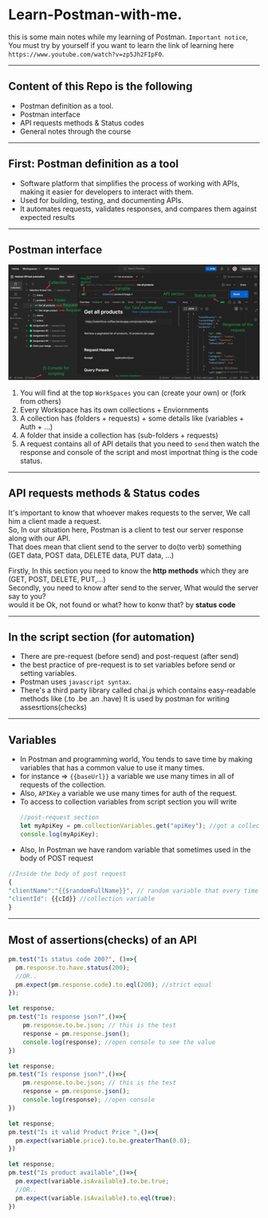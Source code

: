 # Learn-Postman-with-me.
this is some main notes while my learning of Postman.
`Important notice`, You must try by yourself if you want to learn
the link of learning here `https://www.youtube.com/watch?v=zp5Jh2FIpF0`.

---
## Content of this Repo is the following
- Postman definition as a tool.
- Postman interface
- API requests methods & Status codes
- General notes through the course

---
## First: Postman definition as a tool
- Software platform that simplifies the process of working with APIs, making it easier for developers to interact with them.
- Used for building, testing, and documenting APIs.
- It automates requests, validates responses, and compares them against expected results

---
## Postman interface

![interface](interface.jpg)


1. You will find at the top `WorkSpaces` you can (create your own) or (fork from others)  
2. Every Workspace has its own collections + Enviornments 
3. A collection has (folders + requests) + some details like (variables + Auth + ...)
4. A folder that inside a collection has (sub-folders + requests)
5. A request contains all of API details that you need to `send` then watch the response and console of the script and most importnat thing is  the code status.

---
## API requests methods & Status codes
It's important to know that whoever makes requests to the server, We call him a client made a request. <br/>
So, In our situation here, Postman is a client to test our server response along with our API.<br/>
That does mean that client send to the server to do(to verb) something (GET data, POST data, DELETE data, PUT data, ...) <br/>

Firstly, In this section you need to know the <b>http methods</b> which they are (GET, POST, DELETE, PUT,...)<br/>
Secondly, you need to know after send to the server, What would the server say to you?<br/>
would it be Ok, not found or what? how to konw that? by <b>status code</b>

---
## In the script section (for automation)
- There are pre-request (before send) and post-request (after send)
- the best practice of pre-request is to set variables before send or setting variables.
- Postman uses `javascript syntax`.
- There's a third party library called chai.js which contains easy-readable methods like (.to .be  .an .have)
It is used by postman for writing assesrtions(checks)
---
## Variables
- In Postman and programming world, You tends to save time by making variables that has a common value to use it many times.
- for instance => `{{baseUrl}}` a variable we use many times in all of requests of the collection.
- Also, `APIKey` a variable we use many times for auth of the request.
- To access to collection variables from script section you will write
  ```javascript
  //post-request section
  let myApiKey = pm.collectionVariables.get("apiKey"); //got a collection variable value
  console.log(myApiKey);
  ```
- Also, In Postman we have random variable that sometimes used in the body of POST request
```javascript
//Inside the body of post request
{
"clientName":"{{$randomFullName}}", // random variable that every time used will change
"clientId": {{cId}} //collection variable
}
```
---
## Most of assertions(checks) of an API
```javascript
pm.test("Is status code 200?", ()=>{
  pm.response.to.have.status(200);
  //OR..
  pm.expect(pm.response.code).to.eql(200); //strict equal
});
```
```javascript
let response;
pm.test("Is response json?",()=>{
    pm.response.to.be.json; // this is the test
    response = pm.response.json();
    console.log(response); //open console to see the value
})
```
```javascript
let response;
pm.test("Is response json?",()=>{
    pm.response.to.be.json; // this is the test
    response = pm.response.json();
    console.log(response); //open console
})
```
```javascript
let response;
pm.test("Is it valid Product Price ",()=>{
  pm.expect(variable.price).to.be.greaterThan(0.0);
})
```
```javascript
let response;
pm.test("Is product available",()=>{
  pm.expect(variable.isAvailable).to.be.true;
  //OR..
  pm.expect(variable.isAvailable).to.eql(true);
})
```
